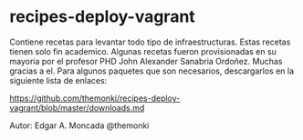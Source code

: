 recipes-deploy-vagrant
======================

Contiene recetas para levantar todo tipo de infraestructuras.
Estas recetas tienen solo fin academico.
Algunas recetas fueron provisionadas en su mayoria por el profesor PHD John Alexander Sanabria Ordoñez. Muchas gracias a el.
Para algunos paquetes que son necesarios, descargarlos en la siguiente lista de enlaces:

https://github.com/themonki/recipes-deploy-vagrant/blob/master/downloads.md

Autor: Edgar A. Moncada @themonki
